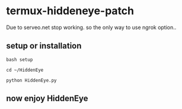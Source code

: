 # termux-hiddeneye-patch
Due to serveo.net stop working. so the only way to use ngrok option..
## setup or installation

`bash setup`

`cd ~/HiddenEye`

`python HiddenEye.py`

## now enjoy HiddenEye
